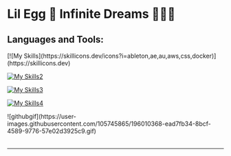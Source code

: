 # Lil Egg 🥚 Infinite Dreams 🌌💫✨

## Languages and Tools:

<table border="0">
 <tr>
[![My Skills](https://skillicons.dev/icons?i=ableton,ae,au,aws,css,docker)](https://skillicons.dev)

[![My Skills2](https://skillicons.dev/icons?i=flask,git,heroku,html,ai,js)](https://skillicons.dev)

[![My Skills3](https://skillicons.dev/icons?i=ps,postgres,py,react,redux,sqlite)](https://skillicons.dev)

[![My Skills4](https://skillicons.dev/icons?i=express,nodejs,vscode,nginx,svg,mysql)](https://skillicons.dev)
 </tr>
 <tr>
![githubgif](https://user-images.githubusercontent.com/105745865/196010368-ead7fb34-8bcf-4589-9776-57e02d3925c9.gif)
 </tr>
</table>



--------------------------------------------------


